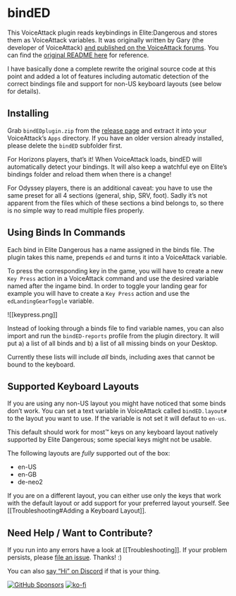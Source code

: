 ﻿# bindED

This VoiceAttack plugin reads keybindings in Elite:Dangerous and stores them as
VoiceAttack variables. It was originally written by Gary (the developer of
VoiceAttack) [and published on the VoiceAttack
forums](https://forum.voiceattack.com/smf/index.php?topic=564.0). You can find
the [original README here](ReadMe.txt) for reference.

I have basically done a complete rewrite the original source code at this point
and added a lot of features including automatic detection of the correct
bindings file and support for non-US keyboard layouts (see below for details).

## Installing

Grab `bindEDplugin.zip` from the [release
page](https://github.com/alterNERDtive/bindED/releases/latest) and extract it
into your VoiceAttack’s `Apps` directory. If you have an older version already
installed, please delete the `bindED` subfolder first.

For Horizons players, that’s it! When VoiceAttack loads, bindED will
automatically detect your bindings. It will also keep a watchful eye on Elite’s
bindings folder and reload them when there is a change!

For Odyssey players, there is an additional caveat: you have to use the same
preset for all 4 sections (general, ship, SRV, foot). Sadly it’s not apparent
from the files which of these sections a bind belongs to, so there is no simple
way to read multiple files properly.

## Using Binds In Commands

Each bind in Elite Dangerous has a name assigned in the binds file. The plugin
takes this name, prepends `ed` and turns it into a VoiceAttack variable.

To press the corresponding key in the game, you will have to create a new
`Key Press` action in a VoiceAttack command and use the desired variable named
after the ingame bind. In order to toggle your landing gear for example you will
have to create a `Key Press` action and use the `edLandingGearToggle` variable.

![[keypress.png]]

Instead of looking through a binds file to find variable names, you can also
import and run the `bindED-reports` profile from the plugin directory. It will
put a) a list of all binds and b) a list of all missing binds on your Desktop.

Currently these lists will include _all_ binds, including axes that cannot be
bound to the keyboard.

## Supported Keyboard Layouts

If you are using any non-US layout you might have noticed that some binds don’t
work. You can set a text variable in VoiceAttack called `bindED.layout#` to the
layout you want to use. If the variable is not set it will defaut to `en-us`.

This default should work for most™ keys on any keyboard layout natively
supported by Elite Dangerous; some special keys might not be usable.

The following layouts are _fully_ supported out of the box:

* en-US
* en-GB
* de-neo2

If you are on a different layout, you can either use only the keys that work
with the default layout or add support for your preferred layout yourself. See
[[Troubleshooting#Adding a Keyboard Layout]].

## Need Help / Want to Contribute?

If you run into any errors have a look at [[Troubleshooting]]. If your problem
persists, please [file an
issue](https://github.com/alterNERDtive/bindED/issues/new). Thanks! :)

You can also [say “Hi” on Discord](https://discord.gg/YeXh2s5UC6) if that is
your thing.

[![GitHub Sponsors](https://img.shields.io/github/sponsors/alterNERDtive?style=for-the-badge)](https://github.com/sponsors/alterNERDtive)
[![ko-fi](https://ko-fi.com/img/githubbutton_sm.svg)](https://ko-fi.com/S6S1DLYBS)
